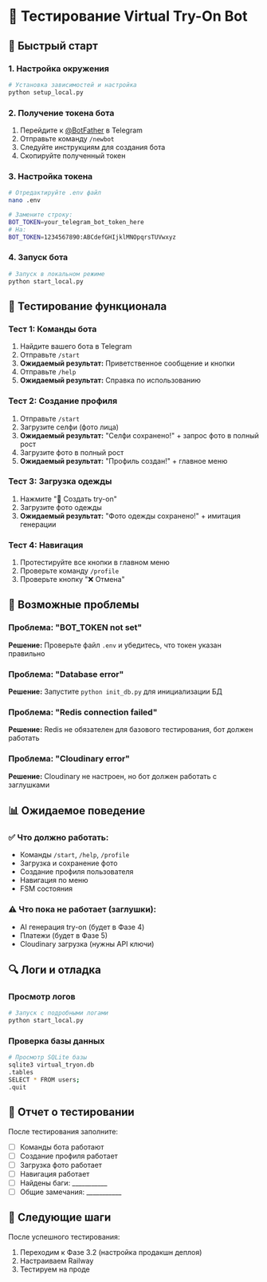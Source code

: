 # 🧪 Тестирование Virtual Try-On Bot

## 🚀 Быстрый старт

### 1. Настройка окружения
```bash
# Установка зависимостей и настройка
python setup_local.py
```

### 2. Получение токена бота
1. Перейдите к [@BotFather](https://t.me/BotFather) в Telegram
2. Отправьте команду `/newbot`
3. Следуйте инструкциям для создания бота
4. Скопируйте полученный токен

### 3. Настройка токена
```bash
# Отредактируйте .env файл
nano .env

# Замените строку:
BOT_TOKEN=your_telegram_bot_token_here
# На:
BOT_TOKEN=1234567890:ABCdefGHIjklMNOpqrsTUVwxyz
```

### 4. Запуск бота
```bash
# Запуск в локальном режиме
python start_local.py
```

## 🧪 Тестирование функционала

### Тест 1: Команды бота
1. Найдите вашего бота в Telegram
2. Отправьте `/start`
3. **Ожидаемый результат:** Приветственное сообщение и кнопки
4. Отправьте `/help`
5. **Ожидаемый результат:** Справка по использованию

### Тест 2: Создание профиля
1. Отправьте `/start`
2. Загрузите селфи (фото лица)
3. **Ожидаемый результат:** "Селфи сохранено!" + запрос фото в полный рост
4. Загрузите фото в полный рост
5. **Ожидаемый результат:** "Профиль создан!" + главное меню

### Тест 3: Загрузка одежды
1. Нажмите "🎨 Создать try-on"
2. Загрузите фото одежды
3. **Ожидаемый результат:** "Фото одежды сохранено!" + имитация генерации

### Тест 4: Навигация
1. Протестируйте все кнопки в главном меню
2. Проверьте команду `/profile`
3. Проверьте кнопку "❌ Отмена"

## 🐛 Возможные проблемы

### Проблема: "BOT_TOKEN not set"
**Решение:** Проверьте файл `.env` и убедитесь, что токен указан правильно

### Проблема: "Database error"
**Решение:** Запустите `python init_db.py` для инициализации БД

### Проблема: "Redis connection failed"
**Решение:** Redis не обязателен для базового тестирования, бот должен работать

### Проблема: "Cloudinary error"
**Решение:** Cloudinary не настроен, но бот должен работать с заглушками

## 📊 Ожидаемое поведение

### ✅ Что должно работать:
- Команды `/start`, `/help`, `/profile`
- Загрузка и сохранение фото
- Создание профиля пользователя
- Навигация по меню
- FSM состояния

### ⚠️ Что пока не работает (заглушки):
- AI генерация try-on (будет в Фазе 4)
- Платежи (будет в Фазе 5)
- Cloudinary загрузка (нужны API ключи)

## 🔍 Логи и отладка

### Просмотр логов
```bash
# Запуск с подробными логами
python start_local.py
```

### Проверка базы данных
```bash
# Просмотр SQLite базы
sqlite3 virtual_tryon.db
.tables
SELECT * FROM users;
.quit
```

## 📝 Отчет о тестировании

После тестирования заполните:

- [ ] Команды бота работают
- [ ] Создание профиля работает
- [ ] Загрузка фото работает
- [ ] Навигация работает
- [ ] Найдены баги: ___________
- [ ] Общие замечания: ___________

## 🚀 Следующие шаги

После успешного тестирования:
1. Переходим к Фазе 3.2 (настройка продакшн деплоя)
2. Настраиваем Railway
3. Тестируем на проде

